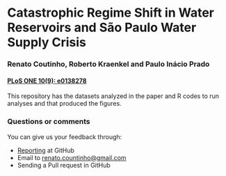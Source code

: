 # Catastrophic Regime Shift in Water Reservoirs and São Paulo Water Supply Crisis
### Renato Coutinho, Roberto Kraenkel and Paulo Inácio Prado 
#### [PLoS ONE 10(9): e0138278](http://journals.plos.org/plosone/article?id=10.1371/journal.pone.0138278)

This repository has the datasets analyzed in the paper and R codes to run analyses and that produced the figures.

### Questions or comments
You can give us your feedback through:
* [Reporting](https://github.com/cantareira/plos/issues) at GitHub
* Email to <renato.countinho@gmail.com>
* Sending a Pull request in GitHub
